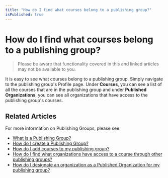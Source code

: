 ```yaml
---
title: "How do I find what courses belong to a publishing group?"
isPublished: true
---
```


# How do I find what courses belong to a publishing group?

> Please be aware that functionality covered in this and linked articles may not be available to you.

It is easy to see what courses belong to a publishing group. Simply navigate to the publishing group's Profile page. Under **Courses**, you can see a list of all the courses that are in the publishing group and under **Published Organizations**, you can see all organizations that have access to the publishing group's courses. 

## Related Articles

For more information on Publishing Groups, please see:

- [What is a Publishing Group?](what-is-publishing-group.md)
- [How do I create a Publishing Group?](create-publishing-group.md)
- [How do I add courses to my publishing group?](add-courses-to-publishing-group.md)
- [How do I find what organizations have access to a course through other publishing groups?](pg-add-pg-error-resolution.md)
- [How do I designate an organization as a Published Organization for my publishing group?](add-published-orgs-to-publishing-group.md)
